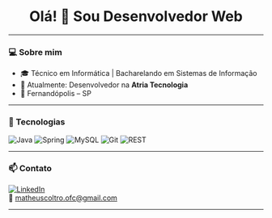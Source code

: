 <h1 align="center">Olá! 👋 Sou Desenvolvedor Web</h1>

---

### 💻 Sobre mim

- 🎓 Técnico em Informática | Bacharelando em Sistemas de Informação 
- 💼 Atualmente: Desenvolvedor na **Atria Tecnologia**  
- 📍 Fernandópolis – SP  

---

### 🚀 Tecnologias

![Java](https://img.shields.io/badge/Java-%23ED8B00.svg?style=for-the-badge&logo=java&logoColor=white)
![Spring](https://img.shields.io/badge/Spring-%236DB33F.svg?style=for-the-badge&logo=spring&logoColor=white)
![MySQL](https://img.shields.io/badge/MySQL-%2300f.svg?style=for-the-badge&logo=mysql&logoColor=white)
![Git](https://img.shields.io/badge/Git-%23F05033.svg?style=for-the-badge&logo=git&logoColor=white)
![REST](https://img.shields.io/badge/API-REST-informational?style=for-the-badge)

---

### 📫 Contato

[![LinkedIn](https://img.shields.io/badge/LinkedIn-%230077B5.svg?style=for-the-badge&logo=linkedin&logoColor=white)](https://br.linkedin.com/in/matheus-coltro-36a307280)  
📧 matheuscoltro.ofc@gmail.com

---
